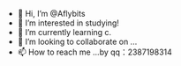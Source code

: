 - 👋 Hi, I’m @Aflybits
- 👀 I’m interested in studying!
- 🌱 I’m currently learning c.
- 💞️ I’m looking to collaborate on ...
- 📫 How to reach me ...by qq：2387198314

<!---
Aflybits/Aflybits is a ✨ special ✨ repository because its `README.md` (this file) appears on your GitHub profile.
You can click the Preview link to take a look at your changes.
--->
